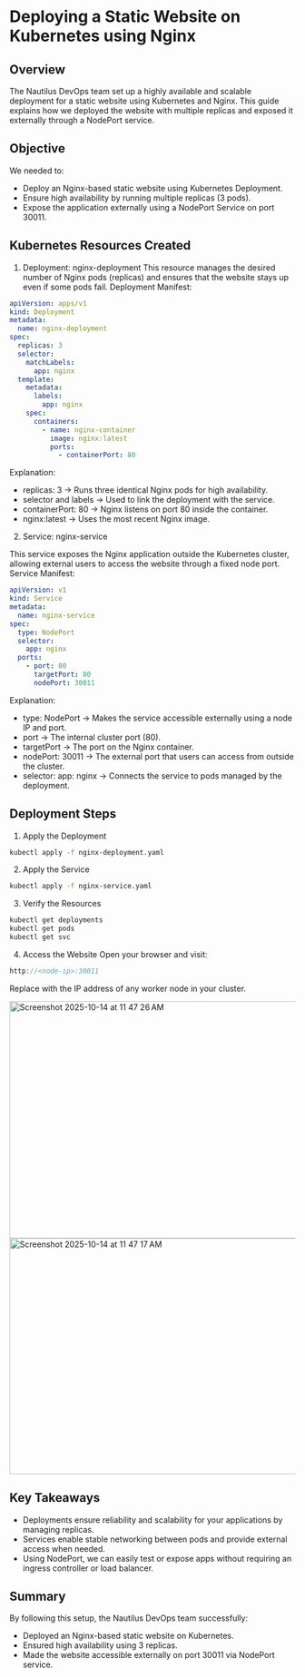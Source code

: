 # Deploying a Static Website on Kubernetes using Nginx

## Overview
The Nautilus DevOps team set up a highly available and scalable deployment for a static website using Kubernetes and Nginx.
This guide explains how we deployed the website with multiple replicas and exposed it externally through a NodePort service.

## Objective
We needed to:
 - Deploy an Nginx-based static website using Kubernetes Deployment.
 - Ensure high availability by running multiple replicas (3 pods).
 - Expose the application externally using a NodePort Service on port 30011.

## Kubernetes Resources Created
1. Deployment: nginx-deployment
This resource manages the desired number of Nginx pods (replicas) and ensures that the website stays up even if some pods fail.
Deployment Manifest:
```yaml
apiVersion: apps/v1
kind: Deployment
metadata:
  name: nginx-deployment
spec:
  replicas: 3
  selector:
    matchLabels:
      app: nginx
  template:
    metadata:
      labels:
        app: nginx
    spec:
      containers:
        - name: nginx-container
          image: nginx:latest
          ports:
            - containerPort: 80
```

Explanation:
 - replicas: 3 → Runs three identical Nginx pods for high availability.
 - selector and labels → Used to link the deployment with the service.
 - containerPort: 80 → Nginx listens on port 80 inside the container.
 - nginx:latest → Uses the most recent Nginx image.

2. Service: nginx-service

This service exposes the Nginx application outside the Kubernetes cluster, allowing external users to access the website through a fixed node port.
Service Manifest:
```yaml
apiVersion: v1
kind: Service
metadata:
  name: nginx-service
spec:
  type: NodePort
  selector:
    app: nginx
  ports:
    - port: 80
      targetPort: 80
      nodePort: 30011

```
Explanation:
 - type: NodePort → Makes the service accessible externally using a node IP and port.
 - port → The internal cluster port (80).
 - targetPort → The port on the Nginx container.
 - nodePort: 30011 → The external port that users can access from outside the cluster.
 - selector: app: nginx → Connects the service to pods managed by the deployment.

## Deployment Steps
1. Apply the Deployment
```bash
kubectl apply -f nginx-deployment.yaml
```
2. Apply the Service
```bash
kubectl apply -f nginx-service.yaml
```
3. Verify the Resources
```bash
kubectl get deployments
kubectl get pods
kubectl get svc
```
4. Access the Website
Open your browser and visit:
```cpp
http://<node-ip>:30011
```
Replace <node-ip> with the IP address of any worker node in your cluster.

<img width="1051" height="418" alt="Screenshot 2025-10-14 at 11 47 26 AM" src="https://github.com/user-attachments/assets/d76cd323-8726-4a5e-a949-26ac5a64ff72" />

<img width="1376" height="416" alt="Screenshot 2025-10-14 at 11 47 17 AM" src="https://github.com/user-attachments/assets/b14e2a5a-a09d-4d2d-993e-1eae0f61ffda" />

## Key Takeaways
 - Deployments ensure reliability and scalability for your applications by managing replicas.
 - Services enable stable networking between pods and provide external access when needed.
 - Using NodePort, we can easily test or expose apps without requiring an ingress controller or load balancer.

## Summary
By following this setup, the Nautilus DevOps team successfully:
 - Deployed an Nginx-based static website on Kubernetes.
 - Ensured high availability using 3 replicas.
 - Made the website accessible externally on port 30011 via NodePort service.
